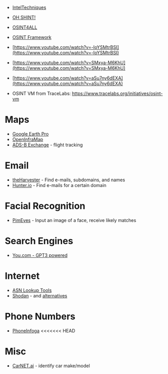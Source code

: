 -   [IntelTechniques](https://inteltechniques.com/tools/)
-   [OH SHINT!](https://ohshint.gitbook.io/oh-shint-its-a-blog/)
-   [OSINT4ALL](https://start.me/p/L1rEYQ/osint4all)
-   [OSINT Framework](https://osintframework.com/)
-   [https://www.youtube.com/watch?v=-IoYSMtrBSI](https://www.youtube.com/watch?v=-IoYSMtrBSI)
-   [https://www.youtube.com/watch?v=SMxya-M6KhU](https://www.youtube.com/watch?v=SMxya-M6KhU)
-   [https://www.youtube.com/watch?v=aSu7ny6dEXA](https://www.youtube.com/watch?v=aSu7ny6dEXA)

- OSINT VM from TraceLabs: https://www.tracelabs.org/initiatives/osint-vm
# Maps

-   [Google Earth Pro](https://www.google.com/earth/versions/#download-pro)
-   [OpenInfraMap](https://openinframap.org/#2/26/12)
-   [ADS-B Exchange](https://globe.adsbexchange.com/) - flight tracking

# Email

-   [theHarvester](https://github.com/laramies/theHarvester) - Find e-mails, subdomains, and names
-   [Hunter.io](https://hunter.io) - Find e-mails for a certain domain

# Facial Recognition

-   [PimEyes](https://pimeyes.com/en) - Input an image of a face, receive likely matches

# Search Engines  

-   [You.com - GPT3 powered](https://you.com)

# Internet

-   [ASN Lookup Tools](https://securitytrails.com/blog/asn-lookup)
-   [Shodan](https://www.shodan.io/) - and [alternatives](https://alternativeto.net/software/shodan/?license=free)

# Phone Numbers
- [PhoneInfoga](https://github.com/sundowndev/phoneinfoga)
<<<<<<< HEAD

# Misc
- [CarNET.ai](https://carnet.ai/) - identify car make/model
